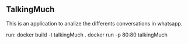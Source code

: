 ## TalkingMuch
This is an application to analize the differents conversations in whatsapp.

run:
docker build -t talkingMuch .
docker run -p 80:80 talkingMuch 